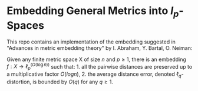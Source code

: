 # Embedding General Metrics into $l_p$-Spaces

This repo contains an implementation of the embedding suggested in "Advances in metric embedding theory" by I. Abraham, Y. Bartal, O. Neiman:

Given any finite metric space X of size $n$ and $p \geq 1$, there is an embedding $f: X \to \ell_p^(O(\log n))$ such that: 1. all the pairwise distances are preserved up to a multiplicative factor $O(log n)$, 2. the average distance error, denoted $\ell_q$-distortion, is bounded by $O(q)$ for any $q\geq 1$.
